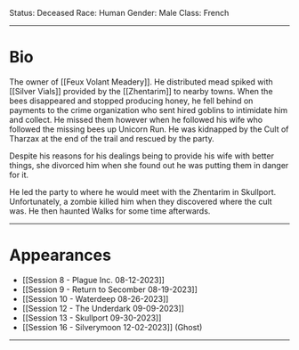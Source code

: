 Status: Deceased
Race: Human
Gender: Male
Class: French

---
# Bio

The owner of [[Feux Volant Meadery]]. He distributed mead spiked with [[Silver Vials]] provided by the [[Zhentarim]] to nearby towns. When the bees disappeared and stopped producing honey, he fell behind on payments to the crime organization who sent hired goblins to intimidate him and collect. He missed them however when he followed his wife who followed the missing bees up Unicorn Run. He was kidnapped by the Cult of Tharzax at the end of the trail and rescued by the party.

Despite his reasons for his dealings being to provide his wife with better things, she divorced him when she found out he was putting them in danger for it.

He led the party to where he would meet with the Zhentarim in Skullport. Unfortunately, a zombie killed him when they discovered where the cult was. He then haunted Walks for some time afterwards.

---
# Appearances

- [[Session 8 - Plague Inc. 08-12-2023]]
- [[Session 9 - Return to Secomber 08-19-2023]]
- [[Session 10 - Waterdeep 08-26-2023]]
- [[Session 12 - The Underdark 09-09-2023]]
- [[Session 13 - Skullport 09-30-2023]]
- [[Session 16 - Silverymoon 12-02-2023]] (Ghost)

---